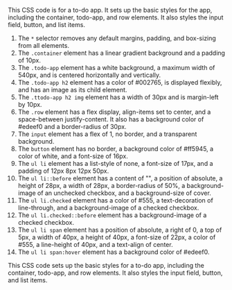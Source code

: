 This CSS code is for a to-do app. It sets up the basic styles for the app, including the container, todo-app, and row elements. It also styles the input field, button, and list items.

1. The `*` selector removes any default margins, padding, and box-sizing from all elements.
2. The `.container` element has a linear gradient background and a padding of 10px.
3. The `.todo-app` element has a white background, a maximum width of 540px, and is centered horizontally and vertically.
4. The `.todo-app h2` element has a color of #002765, is displayed flexibly, and has an image as its child element.
5. The `.ttodo-app h2 img` element has a width of 30px and is margin-left by 10px.
6. The `.row` element has a flex display, align-items set to center, and a space-between justify-content. It also has a background color of #edeef0 and a border-radius of 30px.
7. The `input` element has a flex of 1, no border, and a transparent background.
8. The `button` element has no border, a background color of #ff5945, a color of white, and a font-size of 16px.
9. The `ul li` element has a list-style of none, a font-size of 17px, and a padding of 12px 8px 12px 50px.
10. The `ul li::before` element has a content of "", a position of absolute, a height of 28px, a width of 28px, a border-radius of 50%, a background-image of an unchecked checkbox, and a background-size of cover.
11. The `ul li.checked` element has a color of #555, a text-decoration of line-through, and a background-image of a checked checkbox.
12. The `ul li.checked::before` element has a background-image of a checked checkbox.
13. The `ul li span` element has a position of absolute, a right of 0, a top of 5px, a width of 40px, a height of 40px, a font-size of 22px, a color of #555, a line-height of 40px, and a text-align of center.
14. The `ul li span:hover` element has a background color of #edeef0.

This CSS code sets up the basic styles for a to-do app, including the container, todo-app, and row elements. It also styles the input field, button, and list items.



